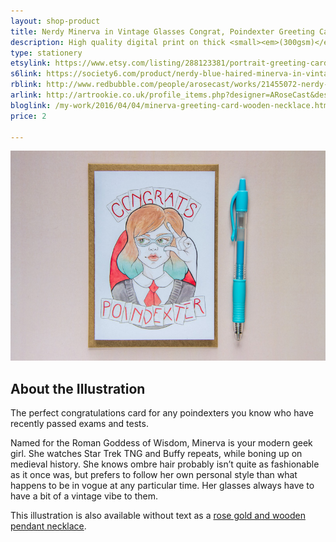 ```yaml
---
layout: shop-product
title: Nerdy Minerva in Vintage Glasses Congrat, Poindexter Greeting Card
description: High quality digital print on thick <small><em>(300gsm)</em></small> silk card. Blank inside, with logo on back. Comes with a kraft envelope, in a protective cello bag. A6 in size <small><em>(14.8 x 10.5cm or 4.1 x 5.8in)</em></small>
type: stationery
etsylink: https://www.etsy.com/listing/288123381/portrait-greeting-cards-for-celebrations
s6link: https://society6.com/product/nerdy-blue-haired-minerva-in-vintage-glasses_print#1=45
rblink: http://www.redbubble.com/people/arosecast/works/21455072-nerdy-blue-haired-minerva-in-vintage-glasses
arlink: http://artrookie.co.uk/profile_items.php?designer=ARoseCast&design=8929
bloglink: /my-work/2016/04/04/minerva-greeting-card-wooden-necklace.html
price: 2

---
```


<div class="carosel">
    <img src="/assets/shop/minerva-congrats-poindexter-greeting-card.jpg" alt="Minerva, a Nerd in Vintage Glasses, hand-made by A Rose Cast" title="Rose Gold and Wooden Pendant Necklace with a printed illustration of Minerva, a Nerd in Vintage Glasses, hand-made by @arosecast">
</div>

<h2>About the Illustration</h2>
The perfect congratulations card for any poindexters you know who have recently passed exams and tests.

Named for the Roman Goddess of Wisdom, Minerva is your modern geek girl. She watches Star Trek TNG and Buffy repeats, while boning up on medieval history. She knows ombre hair probably isn’t quite as fashionable as it once was, but prefers to follow her own personal style than what happens to be in vogue at any particular time. Her glasses always have to have a bit of a vintage vibe to them.

This illustration is also available without text as a [rose gold and wooden pendant necklace](/shop/minerva-nerd-in-vintage-glasses-necklace.html).